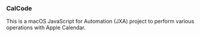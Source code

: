 ### CalCode

This is a macOS JavaScript for Automation (JXA) project to perform various operations with Apple Calendar.
